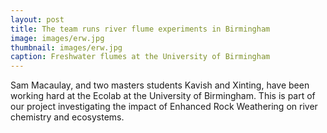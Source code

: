 ```yaml
---
layout: post
title: The team runs river flume experiments in Birmingham
image: images/erw.jpg
thumbnail: images/erw.jpg
caption: Freshwater flumes at the University of Birmingham
---
```


Sam Macaulay, and two masters students Kavish and Xinting, have been working hard at the Ecolab at the University of Birmingham. This is part of our project investigating the impact of Enhanced Rock Weathering on river chemistry and ecosystems. 


